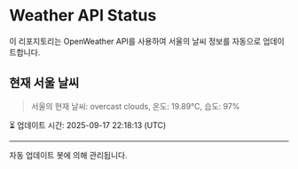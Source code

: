 
# Weather API Status

이 리포지토리는 OpenWeather API를 사용하여 서울의 날씨 정보를 자동으로 업데이트합니다.

## 현재 서울 날씨
> 서울의 현재 날씨: overcast clouds, 온도: 19.89°C, 습도: 97%

⏳ 업데이트 시간: 2025-09-17 22:18:13 (UTC)

---
자동 업데이트 봇에 의해 관리됩니다.
